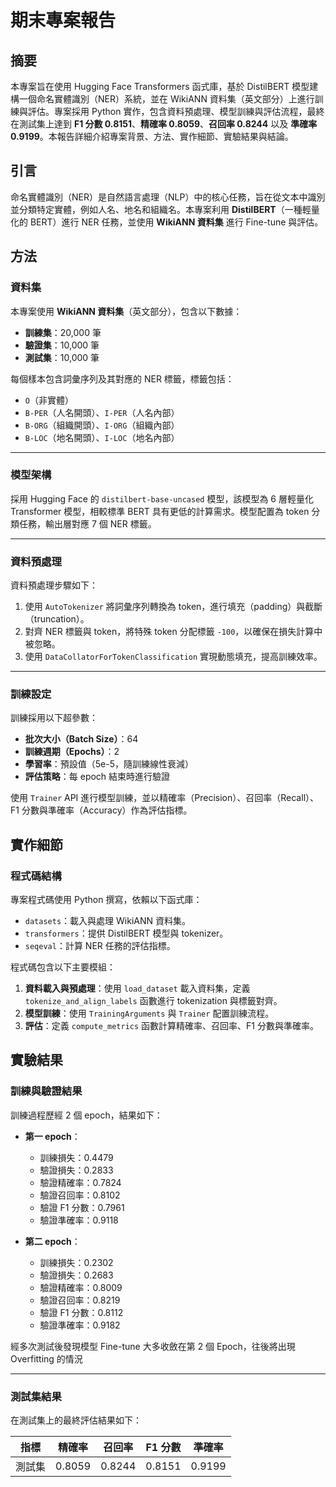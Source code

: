 # 期末專案報告

## 摘要

本專案旨在使用 Hugging Face Transformers 函式庫，基於 DistilBERT 模型建構一個命名實體識別（NER）系統，並在 WikiANN 資料集（英文部分）上進行訓練與評估。專案採用 Python 實作，包含資料預處理、模型訓練與評估流程，最終在測試集上達到 **F1 分數 0.8151**、**精確率 0.8059**、**召回率 0.8244** 以及 **準確率 0.9199**。本報告詳細介紹專案背景、方法、實作細節、實驗結果與結論。

## 引言

命名實體識別（NER）是自然語言處理（NLP）中的核心任務，旨在從文本中識別並分類特定實體，例如人名、地名和組織名。本專案利用 **DistilBERT**（一種輕量化的 BERT）進行 NER 任務，並使用 **WikiANN 資料集** 進行 Fine-tune 與評估。

## 方法

### 資料集

本專案使用 **WikiANN 資料集**（英文部分），包含以下數據：
- **訓練集**：20,000 筆
- **驗證集**：10,000 筆
- **測試集**：10,000 筆

每個樣本包含詞彙序列及其對應的 NER 標籤，標籤包括：
- `O`（非實體）
- `B-PER`（人名開頭）、`I-PER`（人名內部）
- `B-ORG`（組織開頭）、`I-ORG`（組織內部）
- `B-LOC`（地名開頭）、`I-LOC`（地名內部）

---
### 模型架構

採用 Hugging Face 的 `distilbert-base-uncased` 模型，該模型為 6 層輕量化 Transformer 模型，相較標準 BERT 具有更低的計算需求。模型配置為 token 分類任務，輸出層對應 7 個 NER 標籤。

---
### 資料預處理

資料預處理步驟如下：
1. 使用 `AutoTokenizer` 將詞彙序列轉換為 token，進行填充（padding）與截斷（truncation）。
2. 對齊 NER 標籤與 token，將特殊 token 分配標籤 `-100`，以確保在損失計算中被忽略。
3. 使用 `DataCollatorForTokenClassification` 實現動態填充，提高訓練效率。

---
### 訓練設定

訓練採用以下超參數：
- **批次大小（Batch Size）**：64
- **訓練週期（Epochs）**：2
- **學習率**：預設值（5e-5，隨訓練線性衰減）
- **評估策略**：每 epoch 結束時進行驗證

使用 `Trainer` API 進行模型訓練，並以精確率（Precision）、召回率（Recall）、F1 分數與準確率（Accuracy）作為評估指標。

## 實作細節

### 程式碼結構

專案程式碼使用 Python 撰寫，依賴以下函式庫：
- `datasets`：載入與處理 WikiANN 資料集。
- `transformers`：提供 DistilBERT 模型與 tokenizer。
- `seqeval`：計算 NER 任務的評估指標。

程式碼包含以下主要模組：
1. **資料載入與預處理**：使用 `load_dataset` 載入資料集，定義 `tokenize_and_align_labels` 函數進行 tokenization 與標籤對齊。
2. **模型訓練**：使用 `TrainingArguments` 與 `Trainer` 配置訓練流程。
3. **評估**：定義 `compute_metrics` 函數計算精確率、召回率、F1 分數與準確率。

## 實驗結果

### 訓練與驗證結果

訓練過程歷經 2 個 epoch，結果如下：

- **第一 epoch**：
  - 訓練損失：0.4479
  - 驗證損失：0.2833
  - 驗證精確率：0.7824
  - 驗證召回率：0.8102
  - 驗證 F1 分數：0.7961
  - 驗證準確率：0.9118

- **第二 epoch**：
  - 訓練損失：0.2302
  - 驗證損失：0.2683
  - 驗證精確率：0.8009
  - 驗證召回率：0.8219
  - 驗證 F1 分數：0.8112
  - 驗證準確率：0.9182
 
經多次測試後發現模型 Fine-tune 大多收斂在第 2 個 Epoch，往後將出現 Overfitting 的情況

---
### 測試集結果

在測試集上的最終評估結果如下：

| 指標     | 精確率 | 召回率 | F1 分數 | 準確率 |
|----------|--------|--------|---------|--------|
| 測試集   | 0.8059 | 0.8244 | 0.8151  | 0.9199 |
